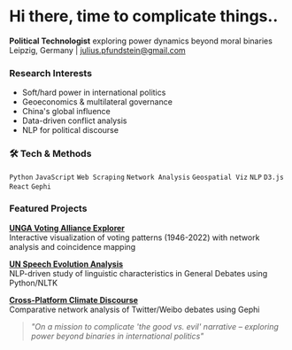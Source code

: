 # Hi there, time to complicate things..

**Political Technologist** exploring power dynamics beyond moral binaries  
Leipzig, Germany | [julius.pfundstein@gmail.com](mailto:julius.pfundstein@gmail.com)  


### Research Interests  
- Soft/hard power in international politics  
- Geoeconomics & multilateral governance  
- China's global influence  
- Data-driven conflict analysis  
- NLP for political discourse  

### 🛠️ Tech & Methods  
`Python` `JavaScript` `Web Scraping` `Network Analysis` `Geospatial Viz` `NLP` `D3.js` `React` `Gephi`  


### Featured Projects  
[**UNGA Voting Alliance Explorer**](Here)  
Interactive visualization of voting patterns (1946-2022) with network analysis and coincidence mapping  

[**UN Speech Evolution Analysis**](Here)  
NLP-driven study of linguistic characteristics in General Debates using Python/NLTK  

[**Cross-Platform Climate Discourse**](Here)  
Comparative network analysis of Twitter/Weibo debates using Gephi  


> *"On a mission to complicate 'the good vs. evil' narrative – exploring power beyond binaries in international politics"*
